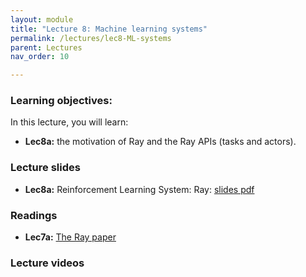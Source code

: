 ```yaml
---
layout: module
title: "Lecture 8: Machine learning systems"
permalink: /lectures/lec8-ML-systems
parent: Lectures
nav_order: 10

---
```


### Learning objectives:

In this lecture, you will learn:

* **Lec8a:** the motivation of Ray and the Ray APIs (tasks and actors).



### Lecture slides

* **Lec8a:** Reinforcement Learning System: Ray: [slides pdf](/ds5110-spring23/assets/docs/lec8a-ray.pdf)


### Readings 

* **Lec7a:** [The Ray paper](https://www.usenix.org/conference/osdi18/presentation/moritz)


### Lecture videos



